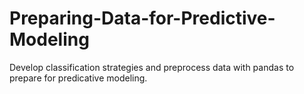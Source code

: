 # Preparing-Data-for-Predictive-Modeling
Develop classification strategies and preprocess data with pandas to prepare for predicative modeling.
